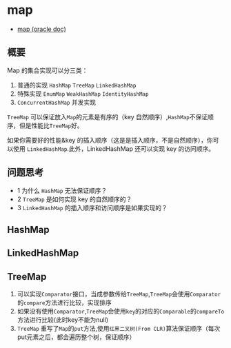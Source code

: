 # map

- [map (oracle doc)](https://docs.oracle.com/javase/tutorial/collections/implementations/map.html)

## 概要

Map 的集合实现可以分三类：

1. 普通的实现 `HashMap` `TreeMap` `LinkedHashMap`
2. 特殊实现 `EnumMap` `WeakHashMap` `IdentityHashMap`
3. `ConcurrentHashMap` 并发实现

`TreeMap` 可以保证放入`Map`的元素是有序的（key 自然顺序）,`HashMap`不保证顺序，但是性能比`TreeMap`好。

如果你需要好的性能&key 的插入顺序（这是是插入顺序，不是自然顺序），你可以使用 `LinkedHashMap`.此外，LinkedHashMap 还可以实现 key 的访问顺序。

## 问题思考

- 1 为什么 `HashMap` 无法保证顺序？
- 2 `TreeMap` 是如何实现 key 的自然顺序的？
- 3 `LinkedHashMap` 的插入顺序和访问顺序是如果实现的？

## HashMap

## LinkedHashMap

## TreeMap

1. 可以实现`Comparator`接口，当成参数传给`TreeMap`,`TreeMap`会使用`Comparator`的`compare`方法进行比较，实现排序
2. 如果没有使用`Comparator`,`TreeMap`会使用`key`的对应的`Comparable`的`compareTo`方法进行比较(此时key不能为null)
3. `TreeMap` 重写了`Map`的`put`方法,使用`红黑二叉树(From CLR)`算法保证顺序（每次put元素之后，都会遍历整个树，保证顺序）